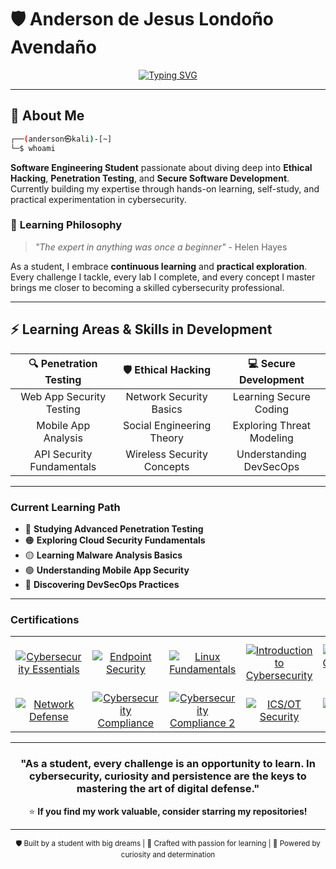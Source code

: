 # 🛡️ Anderson de Jesus Londoño Avendaño

<div align="center">
  
[![Typing SVG](https://readme-typing-svg.herokuapp.com?font=JetBrains+Mono&weight=600&size=24&pause=1000&color=00F7FF&center=true&vCenter=true&width=600&lines=Ethical+Hacker+%7C+Pentester;Software+Engineering+Student;Self-Taught+Cybersecurity+Enthusiast;Passionate+About+Secure+Development)](https://git.io/typing-svg)

</div>

---

## 🎯 **About Me**

```bash
┌──(anderson㉿kali)-[~]
└─$ whoami
```

**Software Engineering Student** passionate about diving deep into **Ethical Hacking**, **Penetration Testing**, and **Secure Software Development**. Currently building my expertise through hands-on learning, self-study, and practical experimentation in cybersecurity.

### 🚀 **Learning Philosophy**
> *"The expert in anything was once a beginner"* - Helen Hayes

As a student, I embrace **continuous learning** and **practical exploration**. Every challenge I tackle, every lab I complete, and every concept I master brings me closer to becoming a skilled cybersecurity professional.

---

## ⚡ **Learning Areas & Skills in Development**

<div align="center">

| 🔍 **Penetration Testing** | 🛡️ **Ethical Hacking** | 💻 **Secure Development** |
|:---:|:---:|:---:|
| Web App Security Testing | Network Security Basics | Learning Secure Coding |
| Mobile App Analysis | Social Engineering Theory | Exploring Threat Modeling |
| API Security Fundamentals | Wireless Security Concepts | Understanding DevSecOps |

</div>

---
### **Current Learning Path**
- 🔴 **Studying Advanced Penetration Testing**
- 🟠 **Exploring Cloud Security Fundamentals**
- 🟡 **Learning Malware Analysis Basics**
- 🟢 **Understanding Mobile App Security**
- 🔵 **Discovering DevSecOps Practices**

---

### Certifications

| | | | | | |
|:--:|:--:|:--:|:--:|:--:|:--:|
| [![Cybersecurity Essentials](https://images.credly.com/size/220x220/images/5d5ac32b-d239-42b8-9665-8a921dc3ab47/image.png)](https://www.credly.com/badges/2fdbd542-e43f-41e5-ac2e-1227e4e01358/public_url) | [![Endpoint Security](https://images.credly.com/size/220x220/images/0ca5f542-fb5e-4a22-9b7a-c1a1ce4c3db7/EndpointSecurity.png)](https://www.credly.com/badges/4c96918a-1b90-44dc-8cca-4c2c153520f8/public_url) | [![Linux Fundamentals](https://images.credly.com/size/220x220/images/242902b5-f527-42ad-865e-977c9e1b5b58/image.png)](https://www.credly.com/badges/b21dfea0-6d2a-421a-8cc9-e4917b420f17/public_url) | [![Introduction to Cybersecurity](https://images.credly.com/size/220x220/images/af8c6b4e-fc31-47c4-8dcb-eb7a2065dc5b/I2CS__1_.png)](https://www.credly.com/badges/2c7efb22-9090-4f5a-a7e1-5c9c41fc44bb/public_url) | [![Palo Alto Cybersecurity Foundation](https://images.credly.com/size/220x220/images/083854d8-3a8f-465c-b414-19507f9703d9/image.png)](https://www.credly.com/badges/baf1cdd4-0d1a-4572-8747-ffd4cf67513d/public_url) | [![Fortinet Network Security](https://images.credly.com/size/220x220/images/441578ec-c0f3-46cc-95fc-86b27e90cf4f/image.png)](https://www.credly.com/badges/cb6d195d-aa54-4637-8a95-977cdeddc94b/public_url) |
| [![Network Defense](https://images.credly.com/size/220x220/images/51526f76-711b-4caf-b04d-27f89512b112/NetworkDefense_v1_091721.png)](https://www.credly.com/badges/c63bd3bc-5323-4367-bb8f-28703885776d/public_url) | [![Cybersecurity Compliance](https://images.credly.com/size/220x220/images/5bdd6a39-3e03-4444-9510-ecff80c9ce79/image.png)](https://www.credly.com/badges/b882add9-31fe-41a3-a563-8d7f95504f6b/public_url) | [![Cybersecurity Compliance 2](https://images.credly.com/size/220x220/images/5bdd6a39-3e03-4444-9510-ecff80c9ce79/image.png)](https://www.credly.com/badges/b882add9-31fe-41a3-a563-8d7f95504f6b/public_url) | [![ICS/OT Security](https://images.credly.com/size/220x220/images/88316fe8-5651-4e61-a6be-5be1558f049e/image.png)](https://www.credly.com/badges/61d71325-af0d-421c-8574-08ba08a9f024/public_url) | [![Phishing Training](https://images.credly.com/size/220x220/images/3f802526-7274-4230-91ab-f6d1a35340e6/image.png)](https://www.credly.com/badges/9196228a-f147-410f-9c19-576fc1c8ce15/public_url) |  |

---

<div align="center">

### **"As a student, every challenge is an opportunity to learn. In cybersecurity, curiosity and persistence are the keys to mastering the art of digital defense."**
⭐ **If you find my work valuable, consider starring my repositories!**

</div>

---

<div align="center">
<sub>🛡️ Built by a student with big dreams | 🔧 Crafted with passion for learning | 🚀 Powered by curiosity and determination</sub>
</div>
